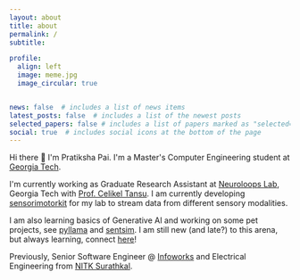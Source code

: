 ```yaml
---
layout: about
title: about
permalink: /
subtitle: 

profile:
  align: left
  image: meme.jpg
  image_circular: true 


news: false  # includes a list of news items
latest_posts: false  # includes a list of the newest posts
selected_papers: false # includes a list of papers marked as "selected={true}"
social: true  # includes social icons at the bottom of the page
---
```


Hi there 👋 I'm Pratiksha Pai. I'm a Master's Computer Engineering student at [Georgia Tech](https://ece.gatech.edu/). 

I'm currently working as Graduate Research Assistant at [Neuroloops Lab](https://neuroloops.psych.gatech.edu/), Georgia Tech with [Prof. Celikel Tansu](https://www.centerfordecisionscience.nl/tansu-celikel). I am currently developing [sensorimotorkit](https://github.com/Neuronext/sensorimotorkit) for my lab to stream data from different sensory modalities. 

I am also learning basics of Generative AI and working on some pet projects, see [pyllama](https://github.com/pratikshapi/pyllama) and [sentsim](https://github.com/pratikshapi/sentsim). I am still new (and late?) to this arena, but always learning, connect [here](https://twitter.com/pratiksha_pai)!

Previously, Senior Software Engineer @ [Infoworks](https://www.infoworks.io/) and Electrical Engineering from [NITK Surathkal](https://www.nitk.ac.in/).
